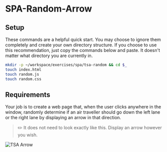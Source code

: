 # SPA-Random-Arrow
## Setup

These commands are a helpful quick start. You may choose to ignore them completely and create your own directory structure. If you choose to use this recommendation, just copy the commands below and paste. It doesn't matter what directory you are currently in.

```bash
mkdir -p ~/workspace/exercises/spa/tsa-random && cd $_
touch index.html
touch random.js
touch random.css
```

## Requirements

Your job is to create a web page that, when the user clicks anywhere in the window, randomly determine if an air traveller should go down the left lane or the right lane by displaying an arrow in that direction.

> :pencil2: It does not need to look exactly like this. Display an arrow however you wish.

![TSA Arrow](./tsa-arrow.gif)
